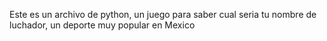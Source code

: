 Este es un archivo de python, un juego para saber cual seria tu nombre de luchador, un deporte muy popular en Mexico

